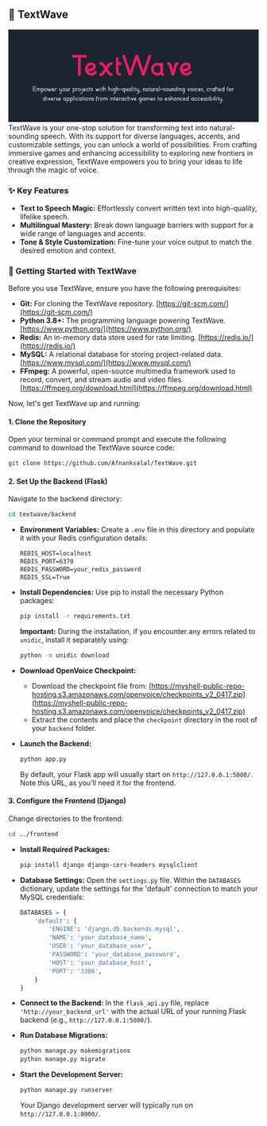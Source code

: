 ## 🌊 TextWave
![Image Placeholder](textwave.png)
TextWave is your one-stop solution for transforming text into natural-sounding speech. With its support for diverse languages, accents, and customizable settings, you can unlock a world of possibilities. From crafting immersive games and enhancing accessibility to exploring new frontiers in creative expression, TextWave empowers you to bring your ideas to life through the magic of voice.

### ✨ Key Features

- **Text to Speech Magic:** Effortlessly convert written text into high-quality, lifelike speech.
- **Multilingual Mastery:** Break down language barriers with support for a wide range of languages and accents.
- **Tone & Style Customization:** Fine-tune your voice output to match the desired emotion and context.

### 🚀 Getting Started with TextWave

Before you use TextWave, ensure you have the following prerequisites:

* **Git:** For cloning the TextWave repository. [https://git-scm.com/](https://git-scm.com/)
* **Python 3.8+:** The programming language powering TextWave. [https://www.python.org/](https://www.python.org/)
* **Redis:** An in-memory data store used for rate limiting. [https://redis.io/](https://redis.io/)
* **MySQL:** A relational database for storing project-related data. [https://www.mysql.com/](https://www.mysql.com/)
* **FFmpeg:**  A powerful, open-source multimedia framework used to record, convert, and stream audio and video files. [https://ffmpeg.org/download.html](https://ffmpeg.org/download.html)
  
Now, let's get TextWave up and running:

#### 1. Clone the Repository

Open your terminal or command prompt and execute the following command to download the TextWave source code:

```bash
git clone https://github.com/Afnanksalal/TextWave.git
```

#### 2. Set Up the Backend (Flask)

Navigate to the backend directory:

```bash
cd textwave/backend
```

* **Environment Variables:** Create a `.env` file in this directory and populate it with your Redis configuration details:

   ```
   REDIS_HOST=localhost
   REDIS_PORT=6379
   REDIS_PASSWORD=your_redis_password
   REDIS_SSL=True
   ```

* **Install Dependencies:**  Use pip to install the necessary Python packages:

   ```bash
   pip install -r requirements.txt
   ```

   **Important:** During the installation, if you encounter any errors related to `unidic`, install it separately using:

   ```bash
   python -m unidic download
   ``` 
* **Download OpenVoice Checkpoint:**  
   - Download the checkpoint file from: [https://myshell-public-repo-hosting.s3.amazonaws.com/openvoice/checkpoints_v2_0417.zip](https://myshell-public-repo-hosting.s3.amazonaws.com/openvoice/checkpoints_v2_0417.zip)
   - Extract the contents and place the `checkpoint` directory in the root of your `backend` folder.

* **Launch the Backend:**

   ```bash
   python app.py
   ```

   By default, your Flask app will usually start on `http://127.0.0.1:5000/`. Note this URL, as you'll need it for the frontend.

#### 3. Configure the Frontend (Django)

Change directories to the frontend:

```bash
cd ../frontend 
```

* **Install Required Packages:**
   ```bash
   pip install django django-cors-headers mysqlclient 
   ```
* **Database Settings:** Open the `settings.py` file.  Within the `DATABASES` dictionary, update the settings for the 'default' connection to match your MySQL credentials:

   ```python
   DATABASES = {
       'default': {
           'ENGINE': 'django.db.backends.mysql',
           'NAME': 'your_database_name',
           'USER': 'your_database_user',
           'PASSWORD': 'your_database_password',
           'HOST': 'your_database_host', 
           'PORT': '3306', 
       }
   }
   ```

* **Connect to the Backend:** In the `flask_api.py` file, replace  `'http://your_backend_url'` with the actual URL of your running Flask backend (e.g., `http://127.0.0.1:5000/`).


* **Run Database Migrations:**

   ```bash
   python manage.py makemigrations
   python manage.py migrate
   ```

* **Start the Development Server:**

   ```bash
   python manage.py runserver
   ```

   Your Django development server will typically run on `http://127.0.0.1:8000/`.

